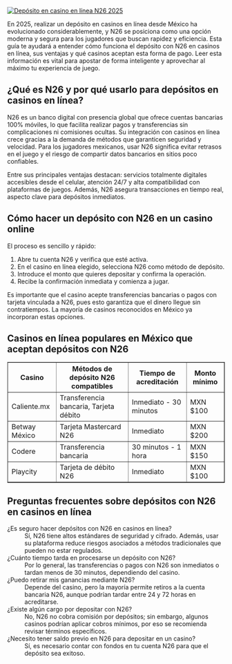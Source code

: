 [![Depósito en casino en línea N26 2025](https://123-caf.pages.dev/gitsignup.png)](https://vrmoo.ru/Bt82HjjY)

<div>     <p>En 2025, realizar un depósito en casinos en línea desde México ha evolucionado considerablemente, y N26 se posiciona como una opción moderna y segura para los jugadores que buscan rapidez y eficiencia. Esta guía te ayudará a entender cómo funciona el depósito con N26 en casinos en línea, sus ventajas y qué casinos aceptan esta forma de pago. Leer esta información es vital para apostar de forma inteligente y aprovechar al máximo tu experiencia de juego.</p>        <h2>¿Qué es N26 y por qué usarlo para depósitos en casinos en línea?</h2>     <p>N26 es un banco digital con presencia global que ofrece cuentas bancarias 100% móviles, lo que facilita realizar pagos y transferencias sin complicaciones ni comisiones ocultas. Su integración con casinos en línea crece gracias a la demanda de métodos que garanticen seguridad y velocidad. Para los jugadores mexicanos, usar N26 significa evitar retrasos en el juego y el riesgo de compartir datos bancarios en sitios poco confiables.</p>     <p>Entre sus principales ventajas destacan: servicios totalmente digitales accesibles desde el celular, atención 24/7 y alta compatibilidad con plataformas de juegos. Además, N26 asegura transacciones en tiempo real, aspecto clave para depósitos inmediatos.</p>        <h2>Cómo hacer un depósito con N26 en un casino online</h2>     <p>El proceso es sencillo y rápido:</p>     <ol>       <li>Abre tu cuenta N26 y verifica que esté activa.</li>       <li>En el casino en línea elegido, selecciona N26 como método de depósito.</li>       <li>Introduce el monto que quieres depositar y confirma la operación.</li>       <li>Recibe la confirmación inmediata y comienza a jugar.</li>     </ol>     <p>Es importante que el casino acepte transferencias bancarias o pagos con tarjeta vinculada a N26, pues esto garantiza que el dinero llegue sin contratiempos. La mayoría de casinos reconocidos en México ya incorporan estas opciones.</p>        <h2>Casinos en línea populares en México que aceptan depósitos con N26</h2>     <table border="1" cellpadding="10" cellspacing="0">       <thead>         <tr>           <th>Casino</th>           <th>Métodos de depósito N26 compatibles</th>           <th>Tiempo de acreditación</th>           <th>Monto mínimo</th>         </tr>       </thead>       <tbody>         <tr>           <td>Caliente.mx</td>           <td>Transferencia bancaria, Tarjeta débito</td>           <td>Inmediato - 30 minutos</td>           <td>MXN $100</td>         </tr>         <tr>           <td>Betway México</td>           <td>Tarjeta Mastercard N26</td>           <td>Inmediato</td>           <td>MXN $200</td>         </tr>         <tr>           <td>Codere</td>           <td>Transferencia bancaria</td>           <td>30 minutos - 1 hora</td>           <td>MXN $150</td>         </tr>         <tr>           <td>Playcity</td>           <td>Tarjeta de débito N26</td>           <td>Inmediato</td>           <td>MXN $100</td>         </tr>       </tbody>     </table>        <h2>Preguntas frecuentes sobre depósitos con N26 en casinos en línea</h2>     <dl>       <dt>¿Es seguro hacer depósitos con N26 en casinos en línea?</dt>       <dd>Sí, N26 tiene altos estándares de seguridad y cifrado. Además, usar su plataforma reduce riesgos asociados a métodos tradicionales que pueden no estar regulados.</dd>          <dt>¿Cuánto tiempo tarda en procesarse un depósito con N26?</dt>       <dd>Por lo general, las transferencias o pagos con N26 son inmediatos o tardan menos de 30 minutos, dependiendo del casino.</dd>          <dt>¿Puedo retirar mis ganancias mediante N26?</dt>       <dd>Depende del casino, pero la mayoría permite retiros a la cuenta bancaria N26, aunque podrían tardar entre 24 y 72 horas en acreditarse.</dd>          <dt>¿Existe algún cargo por depositar con N26?</dt>       <dd>No, N26 no cobra comisión por depósitos; sin embargo, algunos casinos podrían aplicar cobros mínimos, por eso se recomienda revisar términos específicos.</dd>          <dt>¿Necesito tener saldo previo en N26 para depositar en un casino?</dt>       <dd>Sí, es necesario contar con fondos en tu cuenta N26 para que el depósito sea exitoso.</dd>     </dl>   </div>